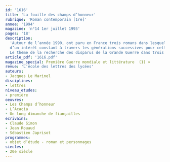 ```yaml
---
id: '1616'
title: 'La fouille des champs d’honneur'
rubrique: 'Roman contemporain [1re]'
annee: '1994'
magazine: 'n°14 1er juillet 1995'
pages: '18'
description: 
  'Autour de l’année 1990, ont paru en France trois romans dans lesquels la guerre de 1914-1918 est présente, à travers un thème récurrent: la fouille des champs d’honneur ou la recherche des disparus. S’il entre une part de hasard dans cette convergence, il faut y voir plus profondément la manifestation
  d’un intérêt constant à travers les générations successives pour cette réalité dramatique où se mêlent l’Histoire et l’intime...
  Le thème de la recherche des disparus de la Grande Guerre dans trois romans contemporains : « L’Acacia », de Claude Simon ; « Les Champs d’honneur », de Jean Rouaud ; et « Un long dimanche de fiançailles », de Sébastien Japrisot…'
article_pdf: '1616.pdf'
magazine_special: Première Guerre mondiale et littérature  (1) »
revue: 'L’école des lettres des lycées'
auteurs:
- Jacques Le Marinel
disciplines:
- lettres
niveau_etudes:
- première
oeuvres:
- Les Champs d’honneur
- L’Acacia
- Un long dimanche de fiançailles
ecrivains:
- Claude Simon
- Jean Rouaud
- Sébastien Japrisot
programmes:
- objet d’étude - roman et personnages
siecles:
- 20e siècle
---
```

